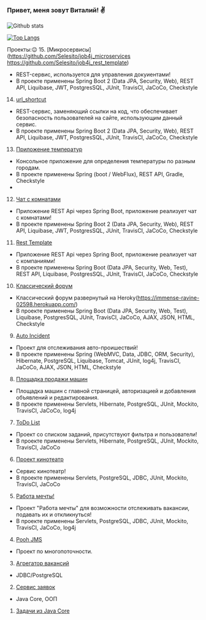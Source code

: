 ### Привет, меня зовут Виталий! :v:
![Github stats](https://github-readme-stats.vercel.app/api?username=Selesito&hide=stars,prs,issues,contribs)

[![Top Langs](https://github-readme-stats.vercel.app/api/top-langs/?username=Selesito&layout=compact)](https://github.com/Selesito/github-readme-stats)

Проекты::wink:
15. [Микросервисы](https://github.com/Selesito/job4j_microservices https://github.com/Selesito/job4j_rest_template)
- REST-сервис, используется для управления докуиентами!
- В проекте применены Spring Boot 2 (Data JPA, Security, Web), REST API, Liquibase, JWT, PostgresSQL, JUnit, TravisCI, JaCoCo, Checkstyle

14. [url_shortcut](https://github.com/Selesito/job4j_url_shortcut)
- REST-сервис, заменяющий ссылки на код, что обеспечивает безопасность пользователей на сайте, использующим данный сервис.
- В проекте применены Spring Boot 2 (Data JPA, Security, Web), REST API, Liquibase, JWT, PostgresSQL, JUnit, TravisCI, JaCoCo, Checkstyle

13. [Приложение температур](https://github.com/Selesito/weather_reactive)
- Консольное приложение для определения температуры по разным городам.
- В проекте применены Spring (boot / WebFlux), REST API, Gradle, Checkstyle
- 
12. [Чат с комнатами](https://github.com/Selesito/job4j_rest_chat)
- Приложение REST Api через Spring Boot, приложение реализует чат с комнатами!
- В проекте применены Spring Boot 2 (Data JPA, Security, Web), REST API, Liquibase, JWT, PostgresSQL, JUnit, TravisCI, JaCoCo, Checkstyle

11. [Rest Template](https://github.com/Selesito/job4j_rest)
- Приложение REST Api через Spring Boot, приложение реализует чат с компаниями!
- В проекте применены Spring Boot (Data JPA, Security, Web, Test), REST API, Liquibase, PostgresSQL, JUnit, TravisCI, JaCoCo, Checkstyle

10. [Классический форум](https://github.com/Selesito/job4j_forum)
- Классический форум развернутый на Heroky(https://immense-ravine-02598.herokuapp.com/)
- В проекте применены Spring Boot (Data JPA, Security, Web, Test), Liquibase, PostgresSQL, JUnit, TravisCI, JaCoCo, AJAX, JSON, HTML, Checkstyle

9. [Auto Incident](https://github.com/Selesito/job4j_car_accident)
- Проект для отслеживания авто-проишествий!
- В проекте применены Spring (WebMVC, Data, JDBC, ORM, Security), Hibernate, PostgreSQL, Liquibase, Tomcat, JUnit, log4j, TravisCI, JaCoCo, AJAX, JSON, HTML, Checkstyle

8. [Площадка продажи машин](https://github.com/Selesito/job4j_cars)
- Площадка машин с главной страницей, авторизацией и добавления объявлений и редактирования.
- В проекте применены Servlets, Hibernate, PostgreSQL, JUnit, Mockito, TravisCI, JaCoCo, log4j

7. [ToDo List](https://github.com/Selesito/job4j_todo)
- Проект со списком заданий, присутствуют фильтра и пользователи!
- В проекте применены Servlets, Hibernate, PostgreSQL, JUnit, Mockito, TravisCI, JaCoCo

6. [Проект кинотеатр](https://github.com/Selesito/job4j_cinema)
- Сервис кинотеатр!
- В проекте применены Servlets, PostgreSQL, JDBC, JUnit, Mockito, TravisCI, JaCoCo

5. [Работа мечты!](https://github.com/Selesito/job4j_dreamjob)
- Проект "Работа мечты" для возможности отслеживать вакансии, подавать их и откликнуться!
- В проекте применены Servlets, PostgreSQL, JDBC, JUnit, Mockito, TravisCI, JaCoCo, log4j

4. [Pooh JMS](https://github.com/Selesito/job4j_pooh)
- Проект по многопоточности.

3. [Агрегатор вакансий](https://github.com/Selesito/job4j_grabber/tree/master/src/main/java/ru/job4j/grabber)
- JDBC/PostgreSQL

2. [Сервис заявок](https://github.com/Selesito/job4j_tracker)
- Java Core, ООП

1. [Задачи из Java Core](https://github.com/Selesito/job4j_elementary/tree/master/src)
<!--
**Selesito/Selesito** is a ✨ _special_ ✨ repository because its `README.md` (this file) appears on your GitHub profile.

Here are some ideas to get you started:

- 🔭 I’m currently working on ...
- 🌱 I’m currently learning ...
- 👯 I’m looking to collaborate on ...
- 🤔 I’m looking for help with ...
- 💬 Ask me about ...
- 📫 How to reach me: ...
- 😄 Pronouns: ...
- ⚡ Fun fact: ...
-->
